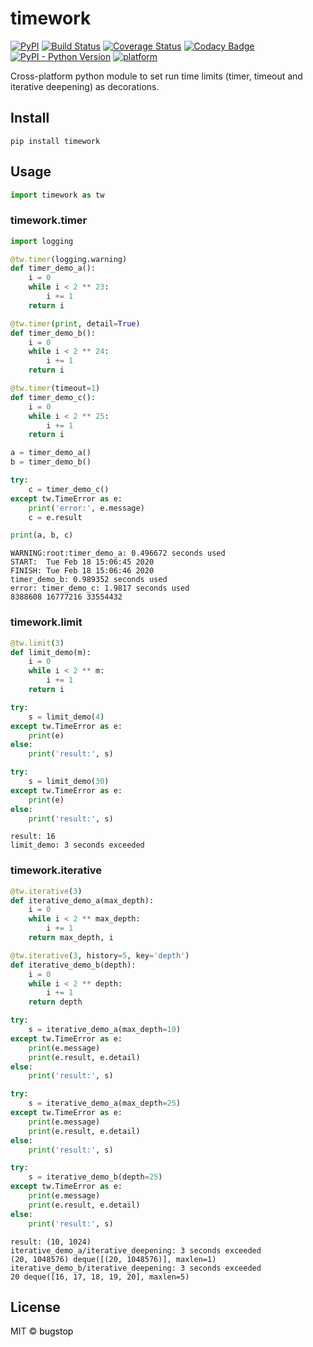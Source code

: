 # timework

[![PyPI](https://img.shields.io/pypi/v/timework)](https://pypi.org/project/timework/)
[![Build Status](https://travis-ci.org/bugstop/timework-pylib.svg?branch=master)](https://travis-ci.org/bugstop/timework-pylib)
[![Coverage Status](https://coveralls.io/repos/github/bugstop/timework-pylib/badge.svg?branch=master)](https://coveralls.io/github/bugstop/timework-pylib?branch=master)
[![Codacy Badge](https://api.codacy.com/project/badge/Grade/c659ee01edaf404cbb346dbac8cefe38)](https://www.codacy.com/manual/bugstop/timework-pylib?utm_source=github.com&amp;utm_medium=referral&amp;utm_content=bugstop/timework-pylib&amp;utm_campaign=Badge_Grade)
[![PyPI - Python Version](https://img.shields.io/pypi/pyversions/timework)](https://www.python.org)
[![platform](https://img.shields.io/badge/platform-windows%20%7C%20macos%20%7C%20linux-yellowgreen)](https://github.com/bugstop/timework-pylib)

Cross-platform python module to set run time limits (timer, timeout and iterative deepening) as decorations.

## Install

```
pip install timework
```

## Usage

```python
import timework as tw
```

### timework.timer

```python
import logging

@tw.timer(logging.warning)
def timer_demo_a():
    i = 0
    while i < 2 ** 23:
        i += 1
    return i

@tw.timer(print, detail=True)
def timer_demo_b():
    i = 0
    while i < 2 ** 24:
        i += 1
    return i

@tw.timer(timeout=1)
def timer_demo_c():
    i = 0
    while i < 2 ** 25:
        i += 1
    return i
```
```python
a = timer_demo_a()
b = timer_demo_b()

try:
    c = timer_demo_c()
except tw.TimeError as e:
    print('error:', e.message)
    c = e.result

print(a, b, c)
```
```
WARNING:root:timer_demo_a: 0.496672 seconds used
START:  Tue Feb 18 15:06:45 2020
FINISH: Tue Feb 18 15:06:46 2020
timer_demo_b: 0.989352 seconds used
error: timer_demo_c: 1.9817 seconds used
8388608 16777216 33554432
```

### timework.limit

```python
@tw.limit(3)
def limit_demo(m):
    i = 0
    while i < 2 ** m:
        i += 1
    return i
```
```python
try:
    s = limit_demo(4)
except tw.TimeError as e:
    print(e)
else:
    print('result:', s)

try:
    s = limit_demo(30)
except tw.TimeError as e:
    print(e)
else:
    print('result:', s)
```
```
result: 16
limit_demo: 3 seconds exceeded
```

### timework.iterative

```python
@tw.iterative(3)
def iterative_demo_a(max_depth):
    i = 0
    while i < 2 ** max_depth:
        i += 1
    return max_depth, i

@tw.iterative(3, history=5, key='depth')
def iterative_demo_b(depth):
    i = 0
    while i < 2 ** depth:
        i += 1
    return depth
```
```python
try:
    s = iterative_demo_a(max_depth=10)
except tw.TimeError as e:
    print(e.message)
    print(e.result, e.detail)
else:
    print('result:', s)

try:
    s = iterative_demo_a(max_depth=25)
except tw.TimeError as e:
    print(e.message)
    print(e.result, e.detail)
else:
    print('result:', s)

try:
    s = iterative_demo_b(depth=25)
except tw.TimeError as e:
    print(e.message)
    print(e.result, e.detail)
else:
    print('result:', s)
```
```
result: (10, 1024)
iterative_demo_a/iterative_deepening: 3 seconds exceeded
(20, 1048576) deque([(20, 1048576)], maxlen=1)
iterative_demo_b/iterative_deepening: 3 seconds exceeded
20 deque([16, 17, 18, 19, 20], maxlen=5)
```

## License

MIT © <a href="https://github.com/bugstop" style="color:black;text-decoration: none !important;">bugstop</a>